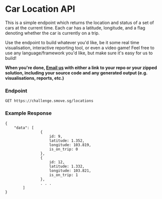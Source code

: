 # Car Location API
This is a simple endpoint which returns the location and status of a set of cars at the current time. Each car has a latitude, longitude, and a flag denoting whether the car is currently on a trip. 

Use the endpoint to build whatever you'd like, be it some real time visualisation, interactive reporting tool, or even a video game! Feel free to use any language/framework you'd like, but make sure it's easy for us to build!

**When you're done, [Email us](mailto:hr@smove.sg) with either a link to your repo or your zipped solution, including your source code and any generated output (e.g. visualisations, reports, etc.)**

### Endpoint
```
GET https://challenge.smove.sg/locations
```

### Example Response
```
{
	"data": [
				{
					id: 9,
					latitude: 1.352,
					longitude: 103.819,
					is_on_trip: 0
				},
				{
					id: 12,
					latitude: 1.332,
					longitude: 103.821,
					is_on_trip: 1
				},
				. . .
		]
}
```
